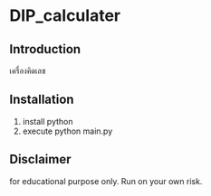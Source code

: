 # DIP_calculater

## Introduction
เครื่องคิดเลข 

## Installation
1. install python
2. execute python main.py

## Disclaimer
for educational purpose only. Run on your own risk.